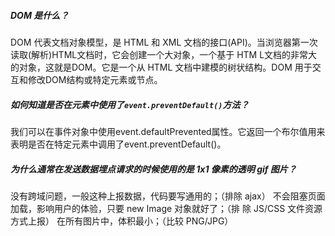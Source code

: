 ##### DOM 是什么？
DOM 代表文档对象模型，是 HTML 和 XML 文档的接口(API)。当浏览器第一次读取(解析)HTML文档时，它会创建一个大对象，一个基于 HTM L文档的非常大的对象，这就是DOM。它是一个从 HTML 文档中建模的树状结构。DOM 用于交互和修改DOM结构或特定元素或节点。

##### 如何知道是否在元素中使用了`event.preventDefault()`方法？
我们可以在事件对象中使用event.defaultPrevented属性。它返回一个布尔值用来表明是否在特定元素中调用了event.preventDefault()。

##### 为什么通常在发送数据埋点请求的时候使用的是 1x1 像素的透明 gif 图片？
没有跨域问题，一般这种上报数据，代码要写通用的；（排除 ajax）
不会阻塞页面加载，影响用户的体验，只要 new Image 对象就好了；（排 除 JS/CSS 文件资源方式上报）
在所有图片中，体积最小；（比较 PNG/JPG）
